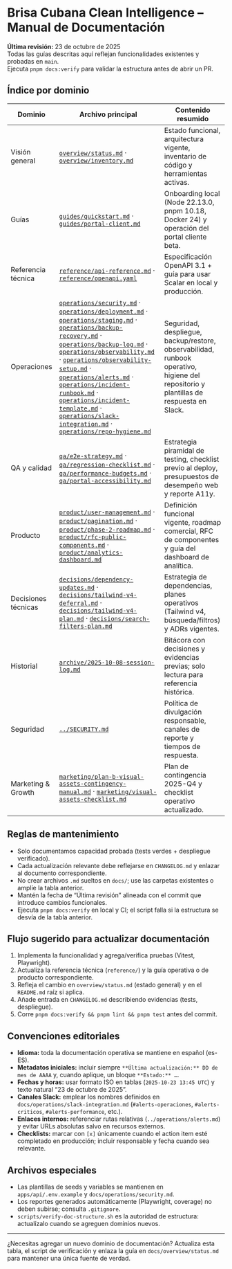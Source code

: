 # Brisa Cubana Clean Intelligence – Manual de Documentación

**Última revisión:** 23 de octubre de 2025  
Todas las guías descritas aquí reflejan funcionalidades existentes y probadas en `main`.  
Ejecuta `pnpm docs:verify` para validar la estructura antes de abrir un PR.

## Índice por dominio

| Dominio             | Archivo principal                                                                                                                                                                                                                                                                                                                                                                                                                                                                                                                                                                                                                                                                                                                                                     | Contenido resumido                                                                                                                    |
| ------------------- | --------------------------------------------------------------------------------------------------------------------------------------------------------------------------------------------------------------------------------------------------------------------------------------------------------------------------------------------------------------------------------------------------------------------------------------------------------------------------------------------------------------------------------------------------------------------------------------------------------------------------------------------------------------------------------------------------------------------------------------------------------------------- | ------------------------------------------------------------------------------------------------------------------------------------- |
| Visión general      | [`overview/status.md`](overview/status.md) · [`overview/inventory.md`](overview/inventory.md)                                                                                                                                                                                                                                                                                                                                                                                                                                                                                                                                                                                                                                                                         | Estado funcional, arquitectura vigente, inventario de código y herramientas activas.                                                  |
| Guías               | [`guides/quickstart.md`](guides/quickstart.md) · [`guides/portal-client.md`](guides/portal-client.md)                                                                                                                                                                                                                                                                                                                                                                                                                                                                                                                                                                                                                                                                 | Onboarding local (Node 22.13.0, pnpm 10.18, Docker 24) y operación del portal cliente beta.                                           |
| Referencia técnica  | [`reference/api-reference.md`](reference/api-reference.md) · [`reference/openapi.yaml`](reference/openapi.yaml)                                                                                                                                                                                                                                                                                                                                                                                                                                                                                                                                                                                                                                                       | Especificación OpenAPI 3.1 + guía para usar Scalar en local y producción.                                                             |
| Operaciones         | [`operations/security.md`](operations/security.md) · [`operations/deployment.md`](operations/deployment.md) · [`operations/staging.md`](operations/staging.md) · [`operations/backup-recovery.md`](operations/backup-recovery.md) · [`operations/backup-log.md`](operations/backup-log.md) · [`operations/observability.md`](operations/observability.md) · [`operations/observability-setup.md`](operations/observability-setup.md) · [`operations/alerts.md`](operations/alerts.md) · [`operations/incident-runbook.md`](operations/incident-runbook.md) · [`operations/incident-template.md`](operations/incident-template.md) · [`operations/slack-integration.md`](operations/slack-integration.md) · [`operations/repo-hygiene.md`](operations/repo-hygiene.md) | Seguridad, despliegue, backup/restore, observabilidad, runbook operativo, higiene del repositorio y plantillas de respuesta en Slack. |
| QA y calidad        | [`qa/e2e-strategy.md`](qa/e2e-strategy.md) · [`qa/regression-checklist.md`](qa/regression-checklist.md) · [`qa/performance-budgets.md`](qa/performance-budgets.md) · [`qa/portal-accessibility.md`](qa/portal-accessibility.md)                                                                                                                                                                                                                                                                                                                                                                                                                                                                                                                                       | Estrategia piramidal de testing, checklist previo al deploy, presupuestos de desempeño web y reporte A11y.                            |
| Producto            | [`product/user-management.md`](product/user-management.md) · [`product/pagination.md`](product/pagination.md) · [`product/phase-2-roadmap.md`](product/phase-2-roadmap.md) · [`product/rfc-public-components.md`](product/rfc-public-components.md) · [`product/analytics-dashboard.md`](product/analytics-dashboard.md)                                                                                                                                                                                                                                                                                                                                                                                                                                              | Definición funcional vigente, roadmap comercial, RFC de componentes y guía del dashboard de analítica.                                |
| Decisiones técnicas | [`decisions/dependency-updates.md`](decisions/dependency-updates.md) · [`decisions/tailwind-v4-deferral.md`](decisions/tailwind-v4-deferral.md) · [`decisions/tailwind-v4-plan.md`](decisions/tailwind-v4-plan.md) · [`decisions/search-filters-plan.md`](decisions/search-filters-plan.md)                                                                                                                                                                                                                                                                                                                                                                                                                                                                           | Estrategia de dependencias, planes operativos (Tailwind v4, búsqueda/filtros) y ADRs vigentes.                                        |
| Historial           | [`archive/2025-10-08-session-log.md`](archive/2025-10-08-session-log.md)                                                                                                                                                                                                                                                                                                                                                                                                                                                                                                                                                                                                                                                                                              | Bitácora con decisiones y evidencias previas; solo lectura para referencia histórica.                                                 |
| Seguridad           | [`../SECURITY.md`](../SECURITY.md)                                                                                                                                                                                                                                                                                                                                                                                                                                                                                                                                                                                                                                                                                                                                    | Política de divulgación responsable, canales de reporte y tiempos de respuesta.                                                       |
| Marketing & Growth  | [`marketing/plan-b-visual-assets-contingency-manual.md`](marketing/plan-b-visual-assets-contingency-manual.md) · [`marketing/visual-assets-checklist.md`](marketing/visual-assets-checklist.md)                                                                                                                                                                                                                                                                                                                                                                                                                                                                                                                                                                       | Plan de contingencia 2025-Q4 y checklist operativo actualizado.                                                                       |

## Reglas de mantenimiento

- Solo documentamos capacidad probada (tests verdes + despliegue verificado).
- Cada actualización relevante debe reflejarse en `CHANGELOG.md` y enlazar al documento correspondiente.
- No crear archivos `.md` sueltos en `docs/`; use las carpetas existentes o amplíe la tabla anterior.
- Mantén la fecha de “Última revisión” alineada con el commit que introduce cambios funcionales.
- Ejecuta `pnpm docs:verify` en local y CI; el script falla si la estructura se desvía de la tabla anterior.

## Flujo sugerido para actualizar documentación

1. Implementa la funcionalidad y agrega/verifica pruebas (Vitest, Playwright).
2. Actualiza la referencia técnica (`reference/`) y la guía operativa o de producto correspondiente.
3. Refleja el cambio en `overview/status.md` (estado general) y en el `README.md` raíz si aplica.
4. Añade entrada en `CHANGELOG.md` describiendo evidencias (tests, despliegue).
5. Corre `pnpm docs:verify && pnpm lint && pnpm test` antes del commit.

## Convenciones editoriales

- **Idioma:** toda la documentación operativa se mantiene en español (es-ES).
- **Metadatos iniciales:** incluir siempre `**Última actualización:** DD de mes de AAAA` y, cuando aplique, un bloque `**Estado:** …`.
- **Fechas y horas:** usar formato ISO en tablas (`2025-10-23 13:45 UTC`) y texto natural “23 de octubre de 2025”.
- **Canales Slack:** emplear los nombres definidos en `docs/operations/slack-integration.md` (`#alerts-operaciones`, `#alerts-criticos`, `#alerts-performance`, etc.).
- **Enlaces internos:** referenciar rutas relativas (`../operations/alerts.md`) y evitar URLs absolutas salvo en recursos externos.
- **Checklists:** marcar con `[x]` únicamente cuando el action item esté completado en producción; incluir responsable y fecha cuando sea relevante.

## Archivos especiales

- Las plantillas de seeds y variables se mantienen en `apps/api/.env.example` y `docs/operations/security.md`.
- Los reportes generados automáticamente (Playwright, coverage) no deben subirse; consulta `.gitignore`.
- `scripts/verify-doc-structure.sh` es la autoridad de estructura: actualízalo cuando se agreguen dominios nuevos.

---

¿Necesitas agregar un nuevo dominio de documentación? Actualiza esta tabla, el script de verificación y enlaza la guía en `docs/overview/status.md` para mantener una única fuente de verdad.
